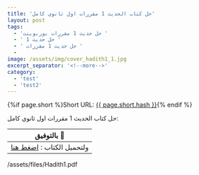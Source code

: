```yaml
---
title: 'حل كتاب الحديث 1 مقررات اول ثانوي كامل'
layout: post
tags:
  - 'حل حديث 1 مقررات بوربوينت '
  - ' حل حديث 1 '
  - ' حل حديث 1 مقررات '
  - 
image: /assets/img/cover_hadith1_1.jpg
excerpt_separator: '<!--more-->'
category: 
  - 'test'
  - 'test2'
---
```

{%if page.short %}Short URL: <a href="{{ page.short.url }}" target="_blank">{{ page.short.hash }}</a>{% endif %}

حل كتاب الحديث 1 مقررات اول ثانوي كامل<!--more-->:

| بالتوفيق :clap:   |
| ------------ |
| ولتحميل الكتاب  : <a href="/assets/files/Hadith1.pdf" download >اضغط هنا</a>  |


<div class="url">/assets/files/Hadith1.pdf</div>
